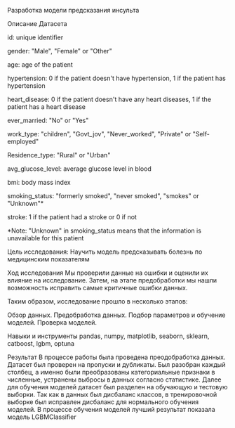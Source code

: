 Разработка модели предсказания инсульта

Описание Датасета

id: unique identifier

gender: "Male", "Female" or "Other"

age: age of the patient

hypertension: 0 if the patient doesn't have hypertension, 1 if the patient has hypertension

heart_disease: 0 if the patient doesn't have any heart diseases, 1 if the patient has a heart disease

ever_married: "No" or "Yes"

work_type: "children", "Govt_jov", "Never_worked", "Private" or "Self-employed"

Residence_type: "Rural" or "Urban"

avg_glucose_level: average glucose level in blood

bmi: body mass index

smoking_status: "formerly smoked", "never smoked", "smokes" or "Unknown"*

stroke: 1 if the patient had a stroke or 0 if not

*Note: "Unknown" in smoking_status means that the information is unavailable for this patient

Цель исследования:
Научить модель предсказывать болезнь по медицинским показателям

Ход исследования
Мы проверили данные на ошибки и оценили их влияние на исследование. Затем, на этапе предобработки мы нашли возможность исправить самые критичные ошибки данных.

Таким образом, исследование прошло в несколько этапов:

Обзор данных.
Предобработка данных.
Подбор параметров и обучение моделей.
Проверка моделей.

Навыки и инструменты
pandas, numpy, matplotlib, seaborn, sklearn, catboost, lgbm, optuna 

Результат
В процессе работы была проведена преодобработка данных. Датасет был проверен на пропуски и дубликаты. Был разобран каждый столбец, а именно были преобразованы категориальные признаки в численные, устранены выбросы в данных согласно статистике. Далее для обучения моделей датасет был разделен на обучающую и тестовую выборки. Так как в данных был дисбаланс классов, в тренировочной выборке был исправлен дисбаланс для нормального обучения моделей. В процессе обучения моделей лучший результат показала модель LGBMClassifier
